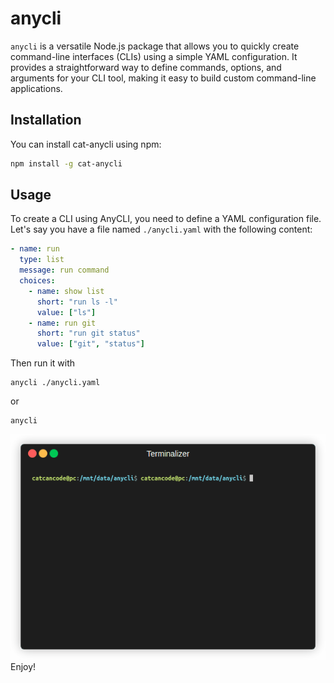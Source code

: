 # anycli

`anycli` is a versatile Node.js package that allows you to quickly create command-line interfaces (CLIs) using a simple YAML configuration. It provides a straightforward way to define commands, options, and arguments for your CLI tool, making it easy to build custom command-line applications.

## Installation

You can install cat-anycli using npm:

```bash
npm install -g cat-anycli
```

## Usage
To create a CLI using AnyCLI, you need to define a YAML configuration file. Let's say you have a file named `./anycli.yaml` with the following content:

```yaml
- name: run
  type: list
  message: run command
  choices:
    - name: show list
      short: "run ls -l"
      value: ["ls"]
    - name: run git 
      short: "run git status"
      value: ["git", "status"]
```
Then run it with
```
anycli ./anycli.yaml
```
or
```
anycli
```

![demo](./images/demo.gif)
Enjoy!

